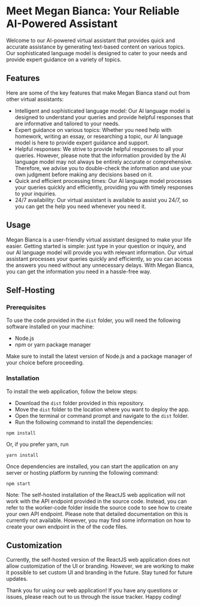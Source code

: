 # Meet Megan Bianca: Your Reliable AI-Powered Assistant

Welcome to our AI-powered virtual assistant that provides quick and accurate assistance by generating text-based content on various topics. Our sophisticated language model is designed to cater to your needs and provide expert guidance on a variety of topics.

## Features

Here are some of the key features that make Megan Bianca stand out from other virtual assistants:

- Intelligent and sophisticated language model: Our AI language model is designed to understand your queries and provide helpful responses that are informative and tailored to your needs.
- Expert guidance on various topics: Whether you need help with homework, writing an essay, or researching a topic, our AI language model is here to provide expert guidance and support.
- Helpful responses: We strive to provide helpful responses to all your queries. However, please note that the information provided by the AI language model may not always be entirely accurate or comprehensive. Therefore, we advise you to double-check the information and use your own judgment before making any decisions based on it.
- Quick and efficient processing times: Our AI language model processes your queries quickly and efficiently, providing you with timely responses to your inquiries.
- 24/7 availability: Our virtual assistant is available to assist you 24/7, so you can get the help you need whenever you need it.

## Usage

Megan Bianca is a user-friendly virtual assistant designed to make your life easier. Getting started is simple: just type in your question or inquiry, and our AI language model will provide you with relevant information. Our virtual assistant processes your queries quickly and efficiently, so you can access the answers you need without any unnecessary delays. With Megan Bianca, you can get the information you need in a hassle-free way.

## Self-Hosting

### Prerequisites

To use the code provided in the `dist` folder, you will need the following software installed on your machine:

- Node.js
- npm or yarn package manager

Make sure to install the latest version of Node.js and a package manager of your choice before proceeding.

### Installation

To install the web application, follow the below steps:

- Download the `dist` folder provided in this repository.
- Move the `dist` folder to the location where you want to deploy the app.
- Open the terminal or command prompt and navigate to the `dist` folder.
- Run the following command to install the dependencies:

```
npm install
```

Or, if you prefer yarn, run

```
yarn install
```

Once dependencies are installed, you can start the application on any server or hosting platform by running the following command:

```
npm start
```

Note: The self-hosted installation of the ReactJS web application will not work with the API endpoint provided in the source code. Instead, you can refer to the worker-code folder inside the source code to see how to create your own API endpoint. Please note that detailed documentation on this is currently not available. However, you may find some information on how to create your own endpoint in the of the code files.

## Customization

Currently, the self-hosted version of the ReactJS web application does not allow customization of the UI or branding. However, we are working to make it possible to set custom UI and branding in the future. Stay tuned for future updates.

Thank you for using our web application! If you have any questions or issues, please reach out to us through the issue tracker. Happy coding!
